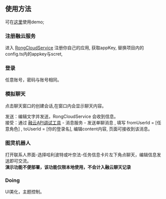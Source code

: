 ## 使用方法

可在[这里](http://www.shunong.shop/x-im)使用demo;

### 注册融云服务

进入 [RongCloudService](https://developer.rongcloud.cn/app/appService) 注册你自己的应用,
获取appKey, 替换项目内的config.ts内的appkey与scret,


### 登录

任意账号，密码与账号相同。

### 模拟聊天

点击聊天窗口的创建会话,在窗口内会显示聊天内容。

发送：编辑文字并发送，RongCloudService 会收到信息。<br>
接受：通过 [融云API调试工具](https://developer.rongcloud.cn/apitool/) - 消息服务 - 发送单聊消息 , 填写 fromUserId = [任意角色] , toUserId = [你的登录名], 编辑content内容, 页面可接收到该消息。

### 图灵机器人

打开联系人界面-选择哈利波特或叶奈法-任务信息卡片左下角点聊天，编辑信息发送即可交流。<br>
**演示功能不便部署，该功能仅限本地使用，不会计入融云聊天记录**

### Doing

UI美化，主题控制。
 